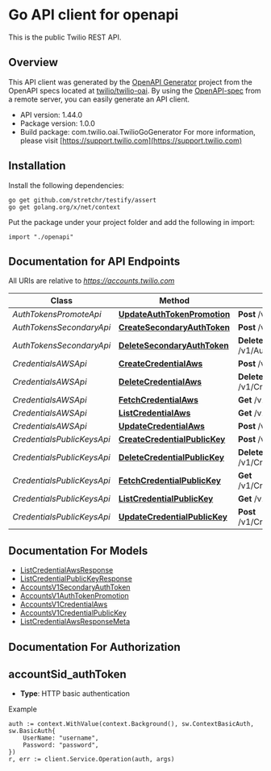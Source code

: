 # Go API client for openapi

This is the public Twilio REST API.

## Overview
This API client was generated by the [OpenAPI Generator](https://openapi-generator.tech) project from the OpenAPI specs located at [twilio/twilio-oai](https://github.com/twilio/twilio-oai/tree/main/spec).  By using the [OpenAPI-spec](https://www.openapis.org/) from a remote server, you can easily generate an API client.

- API version: 1.44.0
- Package version: 1.0.0
- Build package: com.twilio.oai.TwilioGoGenerator
For more information, please visit [https://support.twilio.com](https://support.twilio.com)

## Installation

Install the following dependencies:

```shell
go get github.com/stretchr/testify/assert
go get golang.org/x/net/context
```

Put the package under your project folder and add the following in import:

```golang
import "./openapi"
```

## Documentation for API Endpoints

All URIs are relative to *https://accounts.twilio.com*

Class | Method | HTTP request | Description
------------ | ------------- | ------------- | -------------
*AuthTokensPromoteApi* | [**UpdateAuthTokenPromotion**](docs/AuthTokensPromoteApi.md#updateauthtokenpromotion) | **Post** /v1/AuthTokens/Promote | 
*AuthTokensSecondaryApi* | [**CreateSecondaryAuthToken**](docs/AuthTokensSecondaryApi.md#createsecondaryauthtoken) | **Post** /v1/AuthTokens/Secondary | 
*AuthTokensSecondaryApi* | [**DeleteSecondaryAuthToken**](docs/AuthTokensSecondaryApi.md#deletesecondaryauthtoken) | **Delete** /v1/AuthTokens/Secondary | 
*CredentialsAWSApi* | [**CreateCredentialAws**](docs/CredentialsAWSApi.md#createcredentialaws) | **Post** /v1/Credentials/AWS | 
*CredentialsAWSApi* | [**DeleteCredentialAws**](docs/CredentialsAWSApi.md#deletecredentialaws) | **Delete** /v1/Credentials/AWS/{Sid} | 
*CredentialsAWSApi* | [**FetchCredentialAws**](docs/CredentialsAWSApi.md#fetchcredentialaws) | **Get** /v1/Credentials/AWS/{Sid} | 
*CredentialsAWSApi* | [**ListCredentialAws**](docs/CredentialsAWSApi.md#listcredentialaws) | **Get** /v1/Credentials/AWS | 
*CredentialsAWSApi* | [**UpdateCredentialAws**](docs/CredentialsAWSApi.md#updatecredentialaws) | **Post** /v1/Credentials/AWS/{Sid} | 
*CredentialsPublicKeysApi* | [**CreateCredentialPublicKey**](docs/CredentialsPublicKeysApi.md#createcredentialpublickey) | **Post** /v1/Credentials/PublicKeys | 
*CredentialsPublicKeysApi* | [**DeleteCredentialPublicKey**](docs/CredentialsPublicKeysApi.md#deletecredentialpublickey) | **Delete** /v1/Credentials/PublicKeys/{Sid} | 
*CredentialsPublicKeysApi* | [**FetchCredentialPublicKey**](docs/CredentialsPublicKeysApi.md#fetchcredentialpublickey) | **Get** /v1/Credentials/PublicKeys/{Sid} | 
*CredentialsPublicKeysApi* | [**ListCredentialPublicKey**](docs/CredentialsPublicKeysApi.md#listcredentialpublickey) | **Get** /v1/Credentials/PublicKeys | 
*CredentialsPublicKeysApi* | [**UpdateCredentialPublicKey**](docs/CredentialsPublicKeysApi.md#updatecredentialpublickey) | **Post** /v1/Credentials/PublicKeys/{Sid} | 


## Documentation For Models

 - [ListCredentialAwsResponse](docs/ListCredentialAwsResponse.md)
 - [ListCredentialPublicKeyResponse](docs/ListCredentialPublicKeyResponse.md)
 - [AccountsV1SecondaryAuthToken](docs/AccountsV1SecondaryAuthToken.md)
 - [AccountsV1AuthTokenPromotion](docs/AccountsV1AuthTokenPromotion.md)
 - [AccountsV1CredentialAws](docs/AccountsV1CredentialAws.md)
 - [AccountsV1CredentialPublicKey](docs/AccountsV1CredentialPublicKey.md)
 - [ListCredentialAwsResponseMeta](docs/ListCredentialAwsResponseMeta.md)


## Documentation For Authorization



## accountSid_authToken

- **Type**: HTTP basic authentication

Example

```golang
auth := context.WithValue(context.Background(), sw.ContextBasicAuth, sw.BasicAuth{
    UserName: "username",
    Password: "password",
})
r, err := client.Service.Operation(auth, args)
```

